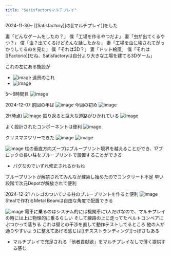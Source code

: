```yaml
---
title: "Satisfactoryマルチプレイ"
---
```


2024-11-30~
[[Satisfactory]]の[[マルチプレイ]]をした

妻「どんなゲームをしたの？」
僕「工場を作るやつだよ」
妻「虫が出てくるやつ？」
僕「虫？出てくるけどそんな話したかな」
妻「工場を虫に壊されてがっかりしてるのを見た」
僕「それは2D？」
妻「ドット絵風」
僕「それは[[Factorio]]だね、Satisfactoryは自分より大きな工場を建てる3Dゲーム」

これの左にある施設が
- ![image](https://gyazo.com/7dd9029800f7df908e348fd7ea535f37/thumb/1000)
遠景のこれ
- ![image](https://gyazo.com/fd7d957c279d8fbe365186c9996eafba/thumb/1000)


5〜6時間目
![image](https://gyazo.com/78d4267568b43f9aeef766aa38c24e57/thumb/1000)


2024-12-07
前回の半ば
![image](https://gyazo.com/ad8fd28de357e1df654605ec347975af/thumb/1000)
今回の初め
![image](https://gyazo.com/d740e0581536d217bcdfebdd09e6b531/thumb/1000)

2H時点)
![image](https://gyazo.com/60872ec180eb849ff71a75998fbeeee9/thumb/1000)
振り返ると巨大な道路がひかれている
![image](https://gyazo.com/8baf6c05bb578a655de65b83a4572209/thumb/1000)

よく設計されたコンポーネントは便利
![image](https://gyazo.com/d1465207cae1b7c3bf3876a105ff536a/thumb/1000)

クリスマスツリーできた
![image](https://gyazo.com/531515819b5abd52727ce63b1717f5fc/thumb/1000)
![image](https://gyazo.com/9f81ea05d648379e1023a563d0863828/thumb/1000)

![image](https://gyazo.com/5b6269f8e473c105e4cdaeea172dd85e/thumb/1000)
柱の垂直方向ズープはブループリント境界を越えることができ、17ブロックの長い柱をブループリントで設置することができる
- バグなのでいずれ修正されるかもね

ブループリントが解禁されてみんなが建築し始めたのでコンクリート不足
早い段階で次元Depotが解放されて便利

2024-12-21
ハシゴのついている柱のブループリントを作ると便利
![image](https://gyazo.com/9bb3083fbfea01c0a43e15ecebe4d102/thumb/1000)
Stealで作れるMetal Beamは自由な角度で配置できる

![image](https://gyazo.com/5fd728f80f8425edb8f9375b46ff14fb/thumb/1000)
電車に乗るのはシステム的には機関車に1人だけなので、マルチプレイの時には上に物理的に乗るらしい
そして線路の上に走ってたベルトコンベアにぶつかって落ちる
これは壁との干渉を直して動作テストしてるところ
他の人が通りやすいように整えてあげる感じは[[デスストランディング]]っぽさもある
- マルチプレイで充足される「他者貢献欲」をマルチプレイなしで薄く提供する感じ
